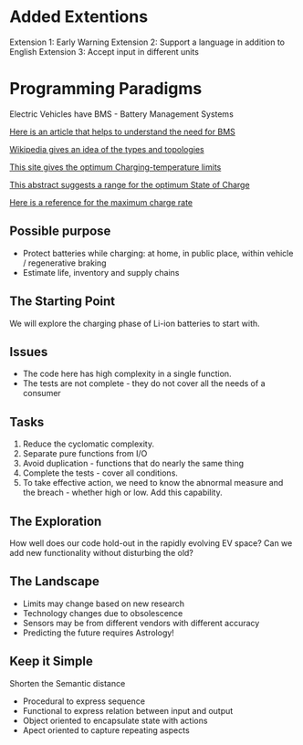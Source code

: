 # Added Extentions
 Extension 1: Early Warning
 Extension 2: Support a language in addition to English
 Extension 3: Accept input in different units

# Programming Paradigms

Electric Vehicles have BMS - Battery Management Systems

[Here is an article that helps to understand the need for BMS](https://circuitdigest.com/article/battery-management-system-bms-for-electric-vehicles)

[Wikipedia gives an idea of the types and topologies](https://en.wikipedia.org/wiki/Battery_management_system)

[This site gives the optimum Charging-temperature limits](https://batteryuniversity.com/learn/article/charging_at_high_and_low_temperatures)

[This abstract suggests a range for the optimum State of Charge](https://www.sciencedirect.com/science/article/pii/S2352484719310911)

[Here is a reference for the maximum charge rate](https://www.electronics-notes.com/articles/electronic_components/battery-technology/li-ion-lithium-ion-charging.php#:~:text=Constant%20current%20charge:%20In%20the%20first%20stage%20of,rate%20of%20a%20maximum%20of%200.8C%20is%20recommended.)

## Possible purpose

- Protect batteries while charging:
at home, in public place, within vehicle / regenerative braking
- Estimate life, inventory and supply chains

## The Starting Point

We will explore the charging phase of Li-ion batteries to start with.

## Issues

- The code here has high complexity in a single function.
- The tests are not complete - they do not cover all the needs of a consumer

## Tasks

1. Reduce the cyclomatic complexity.
1. Separate pure functions from I/O
1. Avoid duplication - functions that do nearly the same thing
1. Complete the tests - cover all conditions.
1. To take effective action, we need to know
the abnormal measure and the breach -
whether high or low. Add this capability.

## The Exploration

How well does our code hold-out in the rapidly evolving EV space?
Can we add new functionality without disturbing the old?

## The Landscape

- Limits may change based on new research
- Technology changes due to obsolescence
- Sensors may be from different vendors with different accuracy
- Predicting the future requires Astrology!

## Keep it Simple

Shorten the Semantic distance

- Procedural to express sequence
- Functional to express relation between input and output
- Object oriented to encapsulate state with actions
- Apect oriented to capture repeating aspects
